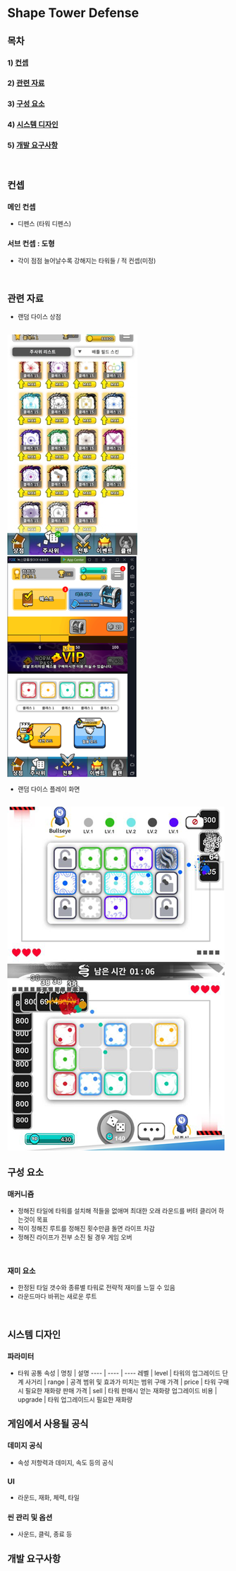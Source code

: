 # Shape Tower Defense

## 목차
### 1) [컨셉](#컨셉)
### 2) [관련 자료](#관련-자료)
### 3) [구성 요소](#구성-요소)
### 4) [시스템 디자인](#시스템-디자인)
### 5) [개발 요구사항](#개발-요구사항)
<br>

## 컨셉
### 메인 컨셉
- 디펜스 (타워 디펜스)
### 서브 컨셉 : 도형
- 각이 점점 늘어날수록 강해지는 타워들 / 적 컨셉(미정)

<br>

## 관련 자료
- 랜덤 다이스 상점
<br>
<img src="./img/store1.jpeg"> 
<img src="./img/store2.png">
<br>

- 랜덤 다이스 플레이 화면
<br>
<img src="./img/battle_scene1.png">
<br>

## 구성 요소
### 매커니즘
- 정해진 타일에 타워를 설치해 적들을 없애며 최대한 오래 라운드를 버텨 클리어 하는것이 목표
- 적이 정해진 루트를 정해진 횟수만큼 돌면 라이프 차감
- 정해진 라이프가 전부 소진 될 경우 게임 오버
<br>

### 재미 요소
- 한정된 타일 갯수와 종류별 타워로 전략적 재미를 느낄 수 있음
- 라운드마다 바뀌는 새로운 루트
<br>


## 시스템 디자인
### 파라미터
- 타워 공통
속성 | 명칭 | 설명
---- | ---- | ----
레벨 | level | 타워의 업그레이드 단계
사거리 | range | 공격 범위 및 효과가 미치는 범위
구매 가격 | price | 타워 구매시 필요한 재화량
판매 가격 | sell | 타워 판매시 얻는 재화량
업그레이드 비용 | upgrade | 타워 업그레이드시 필요한 재화량



## 게임에서 사용될 공식

### 데미지 공식
- 속성 저항력과 데미지, 속도 등의 공식
### UI
- 라운드, 재화, 체력, 타일
### 씬 관리 및 옵션
- 사운드, 클릭, 종료 등
## 개발 요구사항
